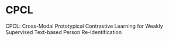 # CPCL
CPCL: Cross-Modal Prototypical Contrastive Learning for Weakly Supervised Text-based Person Re-Identification
